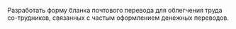 Разработать форму бланка почтового перевода для облегчения труда со-трудников, связанных с частым оформлением денежных переводов.